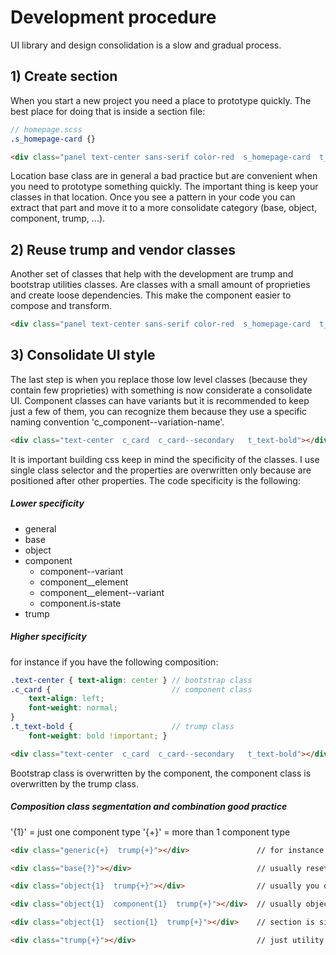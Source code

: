 # Development procedure

UI library and design consolidation is a slow and gradual process.

## 1) Create section
When you start a new project you need a place to prototype quickly.
The best place for doing that is inside a section file:
```scss
// homepage.scss
.s_homepage-card {}
```
```html
<div class="panel text-center sans-serif color-red  s_homepage-card  t_text-bold"></div> // use section classes to prototype quickly
```
Location base class are in general a bad practice but are convenient when you need to prototype something quickly. The important thing is keep your classes in that location. Once you see a pattern in your code you can extract that part and move it to a more consolidate category (base, object, component, trump, ...).

## 2) Reuse trump and vendor classes
Another set of classes that help with the development are trump and bootstrap utilities classes. Are classes with a small amount of proprieties and create loose dependencies. This make the component easier to compose and transform.
```html
<div class="panel text-center sans-serif color-red  s_homepage-card  t_text-bold"></div> // use trump and bootstrap classes
```

## 3) Consolidate UI style
The last step is when you replace those low level classes (because they contain few proprieties) with something is now considerate a consolidate UI. Component classes can have variants but it is recommended to keep just a few of them, you can recognize them because they use a specific naming convention 'c_component--variation-name'.
```html
<div class="text-center  c_card  c_card--secondary   t_text-bold"></div> // consolidate component
```

It is important building css keep in mind the specificity of the classes.
I use single class selector and the properties are overwritten only because are positioned after other properties.
The code specificity is the following:

##### Lower specificity

* general
* base
* object
* component
    - component--variant
    - component__element
    - component__element--variant
    - component.is-state
* trump

##### Higher specificity

for instance if you have the following composition:
```scss
.text-center { text-align: center } // bootstrap class
.c_card {                           // component class
    text-align: left;
    font-weight: normal;
}
.t_text-bold {                      // trump class
    font-weight: bold !important; }
```
```html
<div class="text-center  c_card  c_card--secondary   t_text-bold"></div> // consolidate component
```
Bootstrap class is overwritten by the component,
the component class is overwritten by the trump class.

##### Composition class segmentation and combination good practice
'{1}' = just one component type
'{+}'  = more than 1 component type
```html
<div class="generic{+}  trump{+}"></div>               // for instance bootstrap classes

<div class="base{?}"></div>                            // usually reset

<div class="object{1}  trump{+}"></div>                // usually you do not need trump on object

<div class="object{1}  component{1}  trump{+}"></div>  // usually object wrap other component

<div class="object{1}  section{1}  trump{+}"></div>    // section is similar to component is better keep them separated

<div class="trump{+}"></div>                           // just utility
```